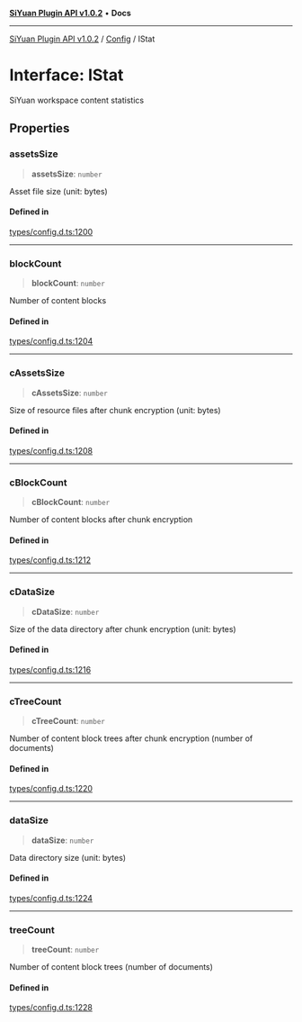 [**SiYuan Plugin API v1.0.2**](../../../README.md) • **Docs**

---

[SiYuan Plugin API v1.0.2](../../../README.md) / [Config](../README.md) / IStat

# Interface: IStat

SiYuan workspace content statistics

## Properties

### assetsSize

> **assetsSize**: `number`

Asset file size (unit: bytes)

#### Defined in

[types/config.d.ts:1200](https://github.com/siyuan-note/petal/tree/main/types/config.d.ts#L1200)

---

### blockCount

> **blockCount**: `number`

Number of content blocks

#### Defined in

[types/config.d.ts:1204](https://github.com/siyuan-note/petal/tree/main/types/config.d.ts#L1204)

---

### cAssetsSize

> **cAssetsSize**: `number`

Size of resource files after chunk encryption (unit: bytes)

#### Defined in

[types/config.d.ts:1208](https://github.com/siyuan-note/petal/tree/main/types/config.d.ts#L1208)

---

### cBlockCount

> **cBlockCount**: `number`

Number of content blocks after chunk encryption

#### Defined in

[types/config.d.ts:1212](https://github.com/siyuan-note/petal/tree/main/types/config.d.ts#L1212)

---

### cDataSize

> **cDataSize**: `number`

Size of the data directory after chunk encryption (unit: bytes)

#### Defined in

[types/config.d.ts:1216](https://github.com/siyuan-note/petal/tree/main/types/config.d.ts#L1216)

---

### cTreeCount

> **cTreeCount**: `number`

Number of content block trees after chunk encryption (number of documents)

#### Defined in

[types/config.d.ts:1220](https://github.com/siyuan-note/petal/tree/main/types/config.d.ts#L1220)

---

### dataSize

> **dataSize**: `number`

Data directory size (unit: bytes)

#### Defined in

[types/config.d.ts:1224](https://github.com/siyuan-note/petal/tree/main/types/config.d.ts#L1224)

---

### treeCount

> **treeCount**: `number`

Number of content block trees (number of documents)

#### Defined in

[types/config.d.ts:1228](https://github.com/siyuan-note/petal/tree/main/types/config.d.ts#L1228)
